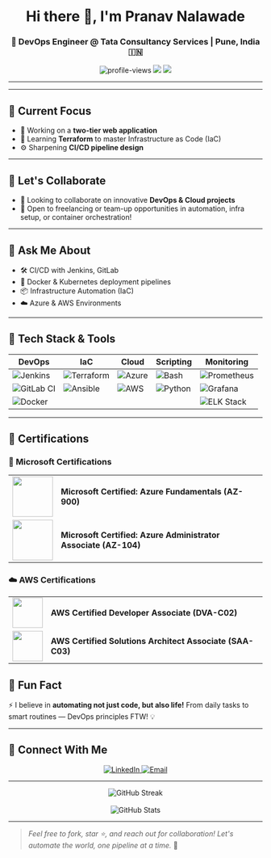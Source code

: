 <h1 align="center">Hi there 👋, I'm Pranav Nalawade</h1>
<h3 align="center">🚀 DevOps Engineer @ Tata Consultancy Services | Pune, India 🇮🇳</h3>

<p align="center">
  <img src="https://komarev.com/ghpvc/?username=pranav278&style=for-the-badge&color=blueviolet" alt="profile-views" />
  <img src="https://img.shields.io/github/followers/pranav-infrabuild?label=Follow&style=for-the-badge" />
  <img src="https://img.shields.io/badge/DevOps-Automation-orange?style=for-the-badge&logo=dev.to" />
</p>

---
---

## 🚀 Current Focus
- 🔧 Working on a **two-tier web application**
- 🌱 Learning **Terraform** to master Infrastructure as Code (IaC)
- ⚙️ Sharpening **CI/CD pipeline design**

---

## 🤝 Let's Collaborate
- 👯 Looking to collaborate on innovative **DevOps & Cloud projects**
- 🤝 Open to freelancing or team-up opportunities in automation, infra setup, or container orchestration!

---

## 💬 Ask Me About
- 🛠️ CI/CD with Jenkins, GitLab
- 🐳 Docker & Kubernetes deployment pipelines
- 📦 Infrastructure Automation (IaC)
- ☁️ Azure & AWS Environments

---

## 🔧 Tech Stack & Tools

| DevOps | IaC | Cloud | Scripting | Monitoring |
|--------|-----|--------|-----------|-------------|
| ![Jenkins](https://img.shields.io/badge/-Jenkins-black?style=for-the-badge&logo=jenkins) | ![Terraform](https://img.shields.io/badge/-Terraform-623CE4?style=for-the-badge&logo=terraform&logoColor=white) | ![Azure](https://img.shields.io/badge/-Azure-0078D4?style=for-the-badge&logo=microsoftazure&logoColor=white) | ![Bash](https://img.shields.io/badge/-Bash-4EAA25?style=for-the-badge&logo=gnubash&logoColor=white) | ![Prometheus](https://img.shields.io/badge/-Prometheus-E6522C?style=for-the-badge&logo=prometheus) |
| ![GitLab CI](https://img.shields.io/badge/-GitLab_CI-orange?style=for-the-badge&logo=gitlab) | ![Ansible](https://img.shields.io/badge/-Ansible-EE0000?style=for-the-badge&logo=ansible&logoColor=white) | ![AWS](https://img.shields.io/badge/-AWS-232F3E?style=for-the-badge&logo=amazonaws) | ![Python](https://img.shields.io/badge/-Python-3776AB?style=for-the-badge&logo=python&logoColor=white) | ![Grafana](https://img.shields.io/badge/-Grafana-F46800?style=for-the-badge&logo=grafana) |
| ![Docker](https://img.shields.io/badge/-Docker-2496ED?style=for-the-badge&logo=docker&logoColor=white) |  |  |  | ![ELK Stack](https://img.shields.io/badge/-ELK-005571?style=for-the-badge&logo=elasticstack) |

---

## 📜 Certifications
### 🏅 Microsoft Certifications

<table>
  <tr>
    <td><img src="https://learn.microsoft.com/en-us/media/learn/certification/badges/microsoft-certified-fundamentals-badge.svg" width="80"/></td>
    <td>
      <b>Microsoft Certified: Azure Fundamentals (AZ-900)</b><br>
      <a href="https://learn.microsoft.com/en-us/certifications/azure-fundamentals/"></a>
    </td>
  </tr>
  <tr>
    <td><img src="https://learn.microsoft.com/en-us/media/learn/certification/badges/microsoft-certified-associate-badge.svg" width="80"/></td>
    <td>
      <b>Microsoft Certified: Azure Administrator Associate (AZ-104)</b><br>
      <a href="https://learn.microsoft.com/en-us/certifications/azure-administrator/"></a>
    </td>
  </tr>

</table>

### ☁️ AWS Certifications

<table>
  <tr>
   
  </tr>
  <tr>
    <td><img src="https://img.icons8.com/color/96/000000/amazon-web-services.png" width="60"/></td>
    <td>
      <b>AWS Certified Developer Associate (DVA-C02)</b><br>
      <a href="https://aws.amazon.com/certification/certified-developer-associate/"></a>
    </td>
  </tr>
  <tr>
    <td><img src="https://img.icons8.com/color/96/000000/amazon-web-services.png" width="60"/></td>
    <td>
      <b>AWS Certified Solutions Architect Associate (SAA-C03)</b><br>
       </td>
  </tr>
</table>

## 🎉 Fun Fact

⚡ I believe in **automating not just code, but also life!** From daily tasks to smart routines — DevOps principles FTW! 💡

---

## 🔗 Connect With Me

<p align="center">
  <a href="https://www.linkedin.com/in/connect-pranav-nalawade" target="_blank">
    <img alt="LinkedIn" src="https://img.shields.io/badge/LinkedIn-blue?style=for-the-badge&logo=linkedin&logoColor=white" />
  </a>
  
  <a href="mailto:pranav@example.com" target="_blank">
    <img alt="Email" src="https://img.shields.io/badge/Email-Me-red?style=for-the-badge&logo=gmail&logoColor=white" />
  </a>
</p>

---

<p align="center">
  <img src="https://streak-stats.demolab.com?user=pranav-infrabuild&theme=tokyonight&date_format=M%20j%5B%2C%20Y%5D" alt="GitHub Streak" />
  <br><br>
  <img src="https://github-readme-stats.vercel.app/api?username=pranav-infrabuild&show_icons=true&theme=tokyonight" alt="GitHub Stats" />
</p>

---

> *Feel free to fork, star ⭐, and reach out for collaboration! Let's automate the world, one pipeline at a time.* 🚀
